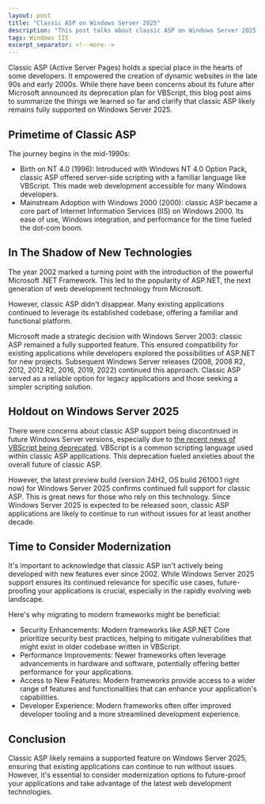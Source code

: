 ```yaml
---
layout: post
title: "Classic ASP on Windows Server 2025"
description: "This post talks about classic ASP on Windows Server 2025 and its impact."
tags: Windows IIS
excerpt_separator: <!--more-->
---
```


Classic ASP (Active Server Pages) holds a special place in the hearts of some developers. It empowered the creation of dynamic websites in the late 90s and early 2000s.  While there have been concerns about its future after Microsoft announced its deprecation plan for VBScript, this blog post aims to summarize the things we learned so far and clarify that classic ASP likely remains fully supported on Windows Server 2025.
<!--more-->

## Primetime of Classic ASP

The journey begins in the mid-1990s:

* Birth on NT 4.0 (1996): Introduced with Windows NT 4.0 Option Pack, classic ASP offered server-side scripting with a familiar language like VBScript. This made web development accessible for many Windows developers.
* Mainstream Adoption with Windows 2000 (2000): classic ASP became a core part of Internet Information Services (IIS) on Windows 2000. Its ease of use, Windows integration, and performance for the time fueled the dot-com boom.

## In The Shadow of New Technologies

The year 2002 marked a turning point with the introduction of the powerful Microsoft .NET Framework. This led to the popularity of ASP.NET, the next generation of web development technology from Microsoft.

However, classic ASP didn't disappear. Many existing applications continued to leverage its established codebase, offering a familiar and functional platform.

Microsoft made a strategic decision with Windows Server 2003: classic ASP remained a fully supported feature. This ensured compatibility for existing applications while developers explored the possibilities of ASP.NET for new projects. Subsequent Windows Server releases (2008, 2008 R2, 2012, 2012 R2, 2016, 2019, 2022) continued this approach. Classic ASP served as a reliable option for legacy applications and those seeking a simpler scripting solution.

## Holdout on Windows Server 2025

There were concerns about classic ASP support being discontinued in future Windows Server versions, especially due to [the recent news of VBScript being deprecated](https://techcommunity.microsoft.com/t5/windows-it-pro-blog/vbscript-deprecation-timelines-and-next-steps/ba-p/4148301). VBScript is a common scripting language used within classic ASP applications. This deprecation fueled anxieties about the overall future of classic ASP.

However, the latest preview build (version 24H2, OS build 26100.1 right now) for Windows Server 2025 confirms continued full support for classic ASP. This is great news for those who rely on this technology. Since Windows Server 2025 is expected to be released soon, classic ASP applications are likely to continue to run without issues for at least another decade.

## Time to Consider Modernization

It's important to acknowledge that classic ASP isn't actively being developed with new features ever since 2002. While Windows Server 2025 support ensures its continued relevance for specific use cases, future-proofing your applications is crucial, especially in the rapidly evolving web landscape.

Here's why migrating to modern frameworks might be beneficial:

* Security Enhancements: Modern frameworks like ASP.NET Core prioritize security best practices, helping to mitigate vulnerabilities that might exist in older codebase written in VBScript.
* Performance Improvements: Newer frameworks often leverage advancements in hardware and software, potentially offering better performance for your applications.
* Access to New Features: Modern frameworks provide access to a wider range of features and functionalities that can enhance your application's capabilities.
* Developer Experience: Modern frameworks often offer improved developer tooling and a more streamlined development experience.

## Conclusion

Classic ASP likely remains a supported feature on Windows Server 2025, ensuring that existing applications can continue to run without issues. However, it's essential to consider modernization options to future-proof your applications and take advantage of the latest web development technologies.
